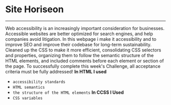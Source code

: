 # Site Horiseon

---

Web accessibility is an increasingly important consideration for businesses. Accessible websites are better optimized for search engines, and help companies avoid litigation.
In this webpage i make it accessibility and to improve SEO and improve their codebase for long-term sustainability. Cleaned up the CSS to make it more efficient, consolidating CSS selectors and properties, organizing them to follow the semantic structure of the HTML elements, and included comments before each element or section of the page.
To successfully complete this week's Challenge, all acceptance criteria must be fully addressed!
**In HTML I used**

- `accessibility standards`
- `HTML semantics`
- `the structure of the HTML elements`
  **In CCSS I Used**
- `CSS variables`
